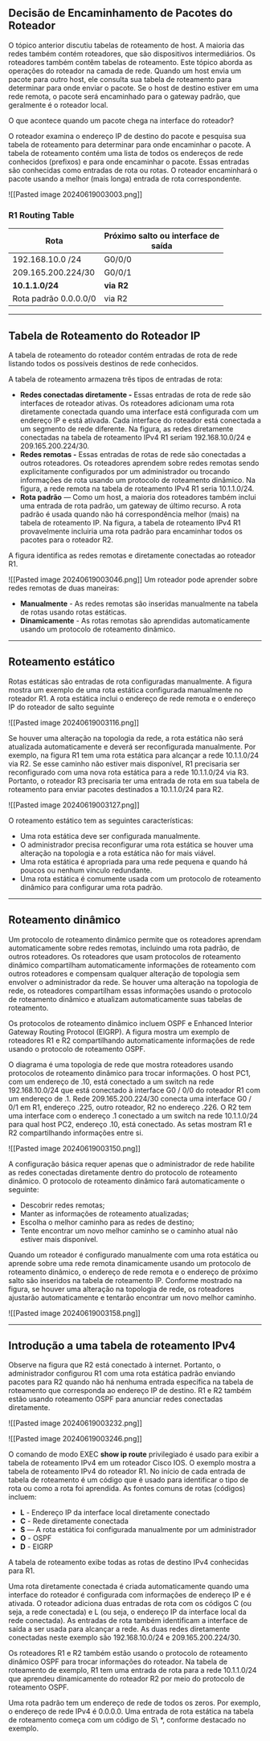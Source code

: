 ## Decisão de Encaminhamento de Pacotes do Roteador

O tópico anterior discutiu tabelas de roteamento de host. A maioria das redes também contém roteadores, que são dispositivos intermediários. Os roteadores também contêm tabelas de roteamento. Este tópico aborda as operações do roteador na camada de rede. Quando um host envia um pacote para outro host, ele consulta sua tabela de roteamento para determinar para onde enviar o pacote. Se o host de destino estiver em uma rede remota, o pacote será encaminhado para o gateway padrão, que geralmente é o roteador local.

O que acontece quando um pacote chega na interface do roteador?

O roteador examina o endereço IP de destino do pacote e pesquisa sua tabela de roteamento para determinar para onde encaminhar o pacote. A tabela de roteamento contém uma lista de todos os endereços de rede conhecidos (prefixos) e para onde encaminhar o pacote. Essas entradas são conhecidas como entradas de rota ou rotas. O roteador encaminhará o pacote usando a melhor (mais longa) entrada de rota correspondente.

![[Pasted image 20240619003003.png]]

### R1 Routing Table

|Rota|Próximo salto ou interface de  <br>saída|
|---|---|
|192.168.10.0 /24|G0/0/0|
|209.165.200.224/30|G0/0/1|
|**10.1.1.0/24**|**via R2**|
|Rota padrão 0.0.0.0/0|via R2|

---

## Tabela de Roteamento do Roteador IP

A tabela de roteamento do roteador contém entradas de rota de rede listando todos os possíveis destinos de rede conhecidos.

A tabela de roteamento armazena três tipos de entradas de rota:

- **Redes conectadas diretamente -** Essas entradas de rota de rede são interfaces de roteador ativas. Os roteadores adicionam uma rota diretamente conectada quando uma interface está configurada com um endereço IP e está ativada. Cada interface do roteador está conectada a um segmento de rede diferente. Na figura, as redes diretamente conectadas na tabela de roteamento IPv4 R1 seriam 192.168.10.0/24 e 209.165.200.224/30.
- **Redes remotas -** Essas entradas de rotas de rede são conectadas a outros roteadores. Os roteadores aprendem sobre redes remotas sendo explicitamente configurados por um administrador ou trocando informações de rota usando um protocolo de roteamento dinâmico. Na figura, a rede remota na tabela de roteamento IPv4 R1 seria 10.1.1.0/24.
- **Rota padrão** — Como um host, a maioria dos roteadores também inclui uma entrada de rota padrão, um gateway de último recurso. A rota padrão é usada quando não há correspondência melhor (mais) na tabela de roteamento IP. Na figura, a tabela de roteamento IPv4 R1 provavelmente incluiria uma rota padrão para encaminhar todos os pacotes para o roteador R2.

A figura identifica as redes remotas e diretamente conectadas ao roteador R1.

![[Pasted image 20240619003046.png]]
Um roteador pode aprender sobre redes remotas de duas maneiras:

- **Manualmente** - As redes remotas são inseridas manualmente na tabela de rotas usando rotas estáticas.
- **Dinamicamente** - As rotas remotas são aprendidas automaticamente usando um protocolo de roteamento dinâmico.

---

## Roteamento estático

Rotas estáticas são entradas de rota configuradas manualmente. A figura mostra um exemplo de uma rota estática configurada manualmente no roteador R1. A rota estática inclui o endereço de rede remota e o endereço IP do roteador de salto seguinte

![[Pasted image 20240619003116.png]]

Se houver uma alteração na topologia da rede, a rota estática não será atualizada automaticamente e deverá ser reconfigurada manualmente. Por exemplo, na figura R1 tem uma rota estática para alcançar a rede 10.1.1.0/24 via R2. Se esse caminho não estiver mais disponível, R1 precisaria ser reconfigurado com uma nova rota estática para a rede 10.1.1.0/24 via R3. Portanto, o roteador R3 precisaria ter uma entrada de rota em sua tabela de roteamento para enviar pacotes destinados a 10.1.1.0/24 para R2.

![[Pasted image 20240619003127.png]]

O roteamento estático tem as seguintes características:

- Uma rota estática deve ser configurada manualmente.
- O administrador precisa reconfigurar uma rota estática se houver uma alteração na topologia e a rota estática não for mais viável.
- Uma rota estática é apropriada para uma rede pequena e quando há poucos ou nenhum vínculo redundante.
- Uma rota estática é comumente usada com um protocolo de roteamento dinâmico para configurar uma rota padrão.

----

## Roteamento dinâmico

Um protocolo de roteamento dinâmico permite que os roteadores aprendam automaticamente sobre redes remotas, incluindo uma rota padrão, de outros roteadores. Os roteadores que usam protocolos de roteamento dinâmico compartilham automaticamente informações de roteamento com outros roteadores e compensam qualquer alteração de topologia sem envolver o administrador da rede. Se houver uma alteração na topologia de rede, os roteadores compartilham essas informações usando o protocolo de roteamento dinâmico e atualizam automaticamente suas tabelas de roteamento.

Os protocolos de roteamento dinâmico incluem OSPF e Enhanced Interior Gateway Routing Protocol (EIGRP). A figura mostra um exemplo de roteadores R1 e R2 compartilhando automaticamente informações de rede usando o protocolo de roteamento OSPF.

O diagrama é uma topologia de rede que mostra roteadores usando protocolos de roteamento dinâmico para trocar informações. O host PC1, com um endereço de .10, está conectado a um switch na rede 192.168.10.0/24 que está conectado à interface G0 / 0/0 do roteador R1 com um endereço de .1. Rede 209.165.200.224/30 conecta uma interface G0 / 0/1 em R1, endereço .225, outro roteador, R2 no endereço .226. O R2 tem uma interface com o endereço .1 conectado a um switch na rede 10.1.1.0/24 para qual host PC2, endereço .10, está conectado. As setas mostram R1 e R2 compartilhando informações entre si.

![[Pasted image 20240619003150.png]]

A configuração básica requer apenas que o administrador de rede habilite as redes conectadas diretamente dentro do protocolo de roteamento dinâmico. O protocolo de roteamento dinâmico fará automaticamente o seguinte:

- Descobrir redes remotas;
- Manter as informações de roteamento atualizadas;
- Escolha o melhor caminho para as redes de destino;
- Tente encontrar um novo melhor caminho se o caminho atual não estiver mais disponível.

Quando um roteador é configurado manualmente com uma rota estática ou aprende sobre uma rede remota dinamicamente usando um protocolo de roteamento dinâmico, o endereço de rede remota e o endereço de próximo salto são inseridos na tabela de roteamento IP. Conforme mostrado na figura, se houver uma alteração na topologia de rede, os roteadores ajustarão automaticamente e tentarão encontrar um novo melhor caminho.

![[Pasted image 20240619003158.png]]

---

## Introdução a uma tabela de roteamento IPv4

Observe na figura que R2 está conectado à internet. Portanto, o administrador configurou R1 com uma rota estática padrão enviando pacotes para R2 quando não há nenhuma entrada específica na tabela de roteamento que corresponda ao endereço IP de destino. R1 e R2 também estão usando roteamento OSPF para anunciar redes conectadas diretamente.

![[Pasted image 20240619003232.png]]

![[Pasted image 20240619003246.png]]


O comando de modo EXEC **show ip route** privilegiado é usado para exibir a tabela de roteamento IPv4 em um roteador Cisco IOS. O exemplo mostra a tabela de roteamento IPv4 do roteador R1. No início de cada entrada de tabela de roteamento é um código que é usado para identificar o tipo de rota ou como a rota foi aprendida. As fontes comuns de rotas (códigos) incluem:

- **L** - Endereço IP da interface local diretamente conectado
- **C** - Rede diretamente conectada
- **S** — A rota estática foi configurada manualmente por um administrador
- **O** - OSPF
- **D** - EIGRP

A tabela de roteamento exibe todas as rotas de destino IPv4 conhecidas para R1.

Uma rota diretamente conectada é criada automaticamente quando uma interface do roteador é configurada com informações de endereço IP e é ativada. O roteador adiciona duas entradas de rota com os códigos C (ou seja, a rede conectada) e L (ou seja, o endereço IP da interface local da rede conectada). As entradas de rota também identificam a interface de saída a ser usada para alcançar a rede. As duas redes diretamente conectadas neste exemplo são 192.168.10.0/24 e 209.165.200.224/30.

Os roteadores R1 e R2 também estão usando o protocolo de roteamento dinâmico OSPF para trocar informações do roteador. Na tabela de roteamento de exemplo, R1 tem uma entrada de rota para a rede 10.1.1.0/24 que aprendeu dinamicamente do roteador R2 por meio do protocolo de roteamento OSPF.

Uma rota padrão tem um endereço de rede de todos os zeros. Por exemplo, o endereço de rede IPv4 é 0.0.0.0. Uma entrada de rota estática na tabela de roteamento começa com um código de S\ *, conforme destacado no exemplo.